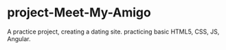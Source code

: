 # project-Meet-My-Amigo
A practice project, creating a dating site. practicing basic HTML5, CSS, JS, Angular.
